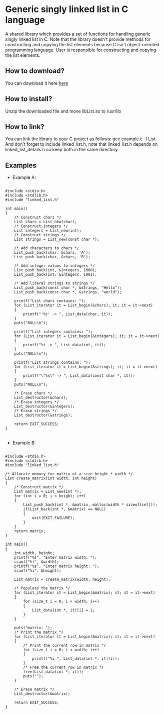 # Generic singly linked list in C language
A shared library which provides a set of functions for handling generic singly linked list in C. Note that the library doesn't provide methods for constructing and copying the list elements because C  isn't object-oriented programming language. User is responsible for constructing and copying the list elements.

<h2> How to download? </h2>
You can download it here  <a href="https://github.com/user-attachments/files/19429158/libList.zip">here</a>

<h2> How to install? </h2>
Unzip the downloaded file and move libList.so to /usr/lib

<h2> How to link? </h2>
You can link the library to your C project as follows: gcc example.c -l List <br>
And don't forget to include linked_list.h, note that linked_list.h depends on linked_list_details.h so keep both in the same directory.
<br>
<h2> Examples </h2>

* Example A:

<pre>
<code class="language-c">
#include &lt;stdio.h&gt;
#include &lt;stdlib.h&gt;
#include "linked_list.h"

int main()
{
    /* Construct chars */
    List chars = List_new(char);
    /* Construct integers */
    List integers = List_new(int);
    /* Construct strings */
    List strings = List_new(const char *);
    
    /* Add characters to chars */
    List_push_back(char, &chars, 'A');
    List_push_back(char, &chars, 'B');

    /* Add integer values to integers */
    List_push_back(int, &integers, 1000);
    List_push_back(int, &integers, 1001);

    /* Add literal strings to strings */
    List_push_back(const char *, &strings, "Hello");
    List_push_back(const char *, &strings, "world");

    printf("List chars contains: ");
    for (List_iterator it = List_begin(&chars); it; it = it->next)
    {
        printf("'%c' -> ", List_data(char, it));
    }
    puts("NULL\n");

    printf("List integers contains: ");
    for (List_iterator it = List_begin(&integers); it; it = it->next)
    {
        printf("%i -> ", List_data(int, it));
    }
    puts("NULL\n");

    printf("List strings contains: ");
    for (List_iterator it = List_begin(&strings); it; it = it->next)
    {
        printf("\"%s\" -> ", List_data(const char *, it));
    }
    puts("NULL\n");

    /* Erase chars */
    List_destructor(&chars);
    /* Erase integers */
    List_destructor(&integers);
    /* Erase strings */
    List_destructor(&strings);

    return EXIT_SUCCESS;
}
</code>
</pre>

* Example B:

<pre>
<code class="language-c">
#include &lt;stdio.h&gt;
#include &lt;stdlib.h&gt;
#include "linked_list.h"

/* Allocate memory for matrix of a size height * width */
List create_matrix(int width, int height)
{
    /* Construct matrix */
    List matrix = List_new(int *);
    for (int i = 0; i < height; i++)
    {
        List_push_back(int *, &matrix, malloc(width * sizeof(int)));
        if(List_back(int *, &matrix) == NULL)
        {
            exit(EXIT_FAILURE);
        }
    }
    return matrix;
}

int main()
{
    int width, height;
    printf("%s", "Enter matrix width: ");
    scanf("%i", &width);
    printf("%s", "Enter matrix height: ");
    scanf("%i", &height);
    
    List matrix = create_matrix(width, height);

    /* Populate the matrix */
    for (List_iterator it = List_begin(&matrix); it; it = it->next)
    {
        for (size_t i = 0; i < width; i++)
        {
            List_data(int *, it)[i] = i;
        }
    }

    puts("matrix: ");
    /* Print the matrix */
    for (List_iterator it = List_begin(&matrix); it; it = it->next)
    {
        /* Print the current row in matrix */
        for (size_t i = 0; i < width; i++)
        {
            printf("%i ", List_data(int *, it)[i]);
        }
        /* Free the current row in matrix */
        free(List_data(int *, it));
        puts("");
    }

    /* Erase matrix */
    List_destructor(&matrix);

    return EXIT_SUCCESS;
}
</code>
</pre>

